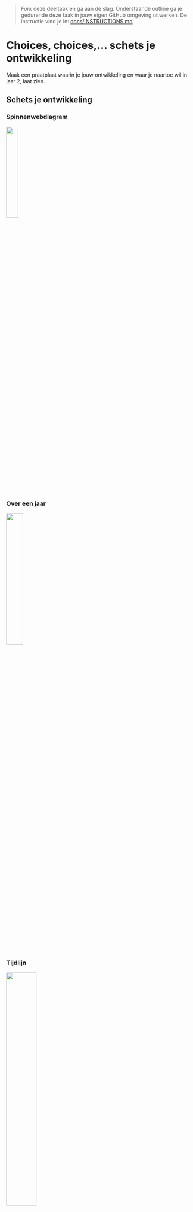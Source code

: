 > _Fork_ deze deeltaak en ga aan de slag. 
Onderstaande outline ga je gedurende deze taak in jouw eigen GitHub omgeving uitwerken. 
De instructie vind je in: [docs/INSTRUCTIONS.md](docs/INSTRUCTIONS.md)

# Choices, choices,... schets je ontwikkeling
Maak een praatplaat waarin je jouw ontwikkeling en waar je naartoe wil in jaar 2, laat zien.

## Schets je ontwikkeling
### Spinnenwebdiagram
<img src= "https://github.com/kosterm14/choices-choices-schets-je-ontwikkeling/assets/61830362/ac429691-a3de-4866-be12-d9bb4c905613" width= 25%>

### Over een jaar
<img src= "https://github.com/kosterm14/choices-choices-schets-je-ontwikkeling/assets/61830362/f396a1c3-4050-4682-9666-b4f9101ff915" width= 30%>

### Tijdlijn
<img src= "https://github.com/kosterm14/choices-choices-schets-je-ontwikkeling/assets/61830362/0464b125-01f8-44a0-9956-9d38128b1794" width= 40%>

## Praatplaat
<img src= "https://github.com/kosterm14/choices-choices-schets-je-ontwikkeling/assets/61830362/05ddb76b-58d6-4e2b-8c9d-8d64fa1392a3" width= 50%>
